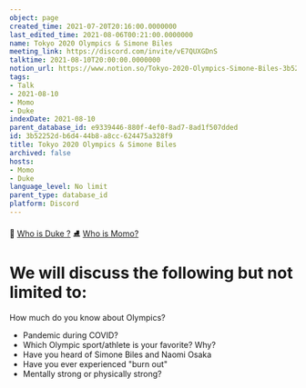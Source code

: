 ```yaml
---
object: page
created_time: 2021-07-20T20:16:00.0000000
last_edited_time: 2021-08-06T00:21:00.0000000
name: Tokyo 2020 Olympics & Simone Biles
meeting_link: https://discord.com/invite/vE7QUXGDnS
talktime: 2021-08-10T20:00:00.0000000
notion_url: https://www.notion.so/Tokyo-2020-Olympics-Simone-Biles-3b52252db6d444b8a8cc624475a328f9
tags:
- Talk
- 2021-08-10
- Momo
- Duke
indexDate: 2021-08-10
parent_database_id: e9339446-880f-4ef0-8ad7-8ad1f507dded
id: 3b52252d-b6d4-44b8-a8cc-624475a328f9
title: Tokyo 2020 Olympics & Simone Biles
archived: false
hosts:
- Momo
- Duke
language_level: No limit
parent_type: database_id
platform: Discord
---
```



👑   [Who is Duke ?](/e0958ccc596f4efea798c99507f0f16e) 
⛸️  [Who is Momo?](/23f0f26c7f1547c0b08477c0c6f1f461) 

# We will discuss the following but not limited to:
How much do you know about Olympics?
   - Pandemic during COVID?
   - Which Olympic sport/athlete is your favorite? Why?
   - Have you heard of Simone Biles and Naomi Osaka
   - Have you ever experienced "burn out"
   - Mentally strong or physically strong?




